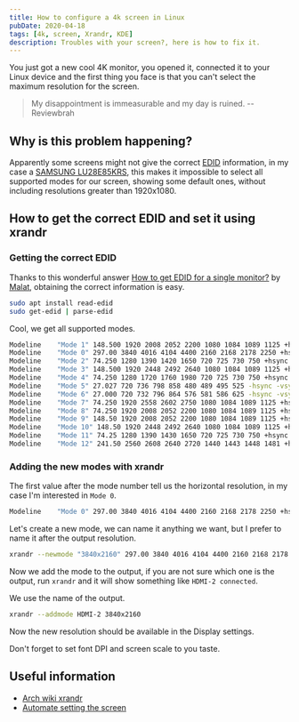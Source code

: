 ```yaml
---
title: How to configure a 4k screen in Linux
pubDate: 2020-04-18
tags: [4k, screen, Xrandr, KDE]
description: Troubles with your screen?, here is how to fix it.
---
```


You just got a new cool 4K monitor, you opened it, connected it to your Linux device and the first thing you face is that you can't select the maximum resolution for the screen.

> My disappointment is immeasurable and my day is ruined. --Reviewbrah

## Why is this problem happening?

Apparently some screens might not give the correct [EDID](https://en.wikipedia.org/wiki/Extended_Display_Identification_Data) information, in my case a [SAMSUNG LU28E85KRS](https://www.samsung.com/us/business/support/owners/product/ue850-series-u28e850r/), this makes it impossible to select all supported modes for our screen, showing some default ones, without including resolutions greater than 1920x1080.

## How to get the correct EDID and set it using xrandr

### Getting the correct EDID

Thanks to this wonderful answer [How to get EDID for a single monitor?](https://unix.stackexchange.com/a/323121) by [Malat](https://unix.stackexchange.com/users/32896/malat), obtaining the correct information is easy.

```bash
sudo apt install read-edid
sudo get-edid | parse-edid
```

Cool, we get all supported modes.

```bash
Modeline    "Mode 1" 148.500 1920 2008 2052 2200 1080 1084 1089 1125 +hsync +vsync
Modeline    "Mode 0" 297.00 3840 4016 4104 4400 2160 2168 2178 2250 +hsync +vsync
Modeline    "Mode 2" 74.250 1280 1390 1420 1650 720 725 730 750 +hsync +vsync
Modeline    "Mode 3" 148.500 1920 2448 2492 2640 1080 1084 1089 1125 +hsync +vsync
Modeline    "Mode 4" 74.250 1280 1720 1760 1980 720 725 730 750 +hsync +vsync
Modeline    "Mode 5" 27.027 720 736 798 858 480 489 495 525 -hsync -vsync
Modeline    "Mode 6" 27.000 720 732 796 864 576 581 586 625 -hsync -vsync
Modeline    "Mode 7" 74.250 1920 2558 2602 2750 1080 1084 1089 1125 +hsync +vsync
Modeline    "Mode 8" 74.250 1920 2008 2052 2200 1080 1084 1089 1125 +hsync +vsync
Modeline    "Mode 9" 148.50 1920 2008 2052 2200 1080 1084 1089 1125 +hsync +vsync
Modeline    "Mode 10" 148.50 1920 2448 2492 2640 1080 1084 1089 1125 +hsync +vsync
Modeline    "Mode 11" 74.25 1280 1390 1430 1650 720 725 730 750 +hsync +vsync
Modeline    "Mode 12" 241.50 2560 2608 2640 2720 1440 1443 1448 1481 +hsync -vsync
```

### Adding the new modes with xrandr

The first value after the mode number tell us the horizontal resolution, in my case I'm interested in `Mode 0`.

```bash
Modeline    "Mode 0" 297.00 3840 4016 4104 4400 2160 2168 2178 2250 +hsync +vsync
```

Let's create a new mode, we can name it anything we want, but I prefer to name it after the output resolution.

```bash
xrandr --newmode "3840x2160" 297.00 3840 4016 4104 4400 2160 2168 2178 2250 +hsync +
```

Now we add the mode to the output, if you are not sure which one is the output, run `xrandr` and it will show something like `HDMI-2 connected`.

We use the name of the output.

```bash
xrandr --addmode HDMI-2 3840x2160
```

Now the new resolution should be available in the Display settings.

Don't forget to set font DPI and screen scale to you taste.

## Useful information

- [Arch wiki xrandr](https://wiki.archlinux.org/index.php/Xrandr)
- [Automate setting the screen](https://gist.github.com/datagrok/410d26e24ec51159cdfd2a400b809705)
